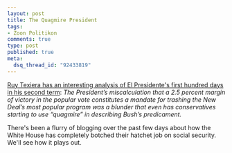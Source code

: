 ```yaml
--- 
layout: post
title: The Quagmire President
tags: 
- Zoon Politikon
comments: true
type: post
published: true
meta: 
  dsq_thread_id: "92433819"
---
```

<a href="http://www.emergingdemocraticmajorityweblog.com/donkeyrising/archives/001172.php">Ruy Texiera has an interesting analysis of El Presidente's first hundred days in his second term</a>: <em>The President’s miscalculation that a 2.5 percent margin of victory in the popular vote constitutes a mandate for trashing the New Deal’s most popular program was a blunder that even has conservatives starting to use “quagmire” in describing Bush’s predicament.</em>

  There's been a flurry of blogging over the past few days about how the White House has completely botched their hatchet job on social security. We'll see how it plays out.
